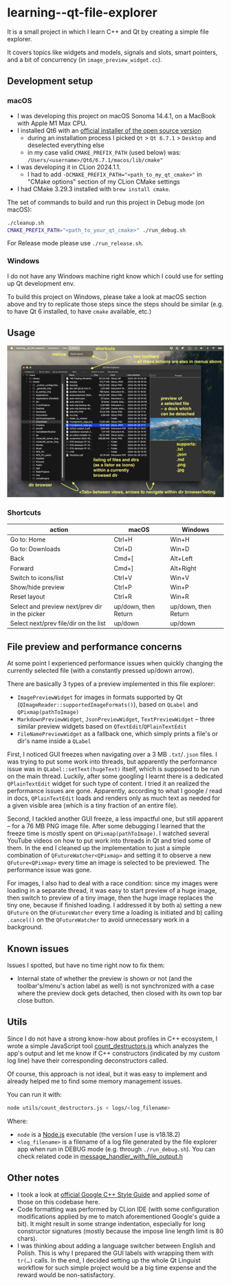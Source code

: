 # learning--qt-file-explorer

It is a small project in which I learn C++ and Qt by creating a simple file explorer.

It covers topics like widgets and models, signals and slots, smart pointers, and a bit of concurrency (in `image_preview_widget.cc`).

## Development setup

### macOS

- I was developing this project on macOS Sonoma 14.4.1, on a MacBook with Apple M1 Max CPU.
- I installed Qt6 with an [official installer of the open source version](https://www.qt.io/download-open-source)
    - during an installation process I picked `Qt` > `Qt 6.7.1` > `Desktop` and deselected everything else
    - in my case valid `CMAKE_PREFIX_PATH` (used below) was: `/Users/<username>/Qt6/6.7.1/macos/lib/cmake"`
- I was developing it in CLion 2024.1.1.
    - I had to add `-DCMAKE_PREFIX_PATH="<path_to_my_qt_cmake>"` in "CMake options" section of my CLion CMake settings
- I had CMake 3.29.3 installed with `brew install cmake`.

The set of commands to build and run this project in Debug mode (on macOS):

```sh
./cleanup.sh
CMAKE_PREFIX_PATH="<path_to_your_qt_cmake>" ./run_debug.sh
```

For Release mode please use `./run_release.sh`.

### Windows

I do not have any Windows machine right know which I could use for setting up Qt development env.

To build this project on Windows, please take a look at macOS section above and try to replicate those steps since the steps should be similar (e.g. to have Qt 6 installed, to have `cmake` available, etc.)

## Usage

![app overview with info about what is what](README_assets/overview-with-info.png)

### Shortcuts

| action                                         | macOS                | Windows              |
|------------------------------------------------|----------------------|----------------------|
| Go to: Home                                    | Ctrl+H               | Win+H                |
| Go to: Downloads                               | Ctrl+D               | Win+D                |
| Back                                           | Cmd+[                | Alt+Left             |
| Forward                                        | Cmd+]                | Alt+Right            |
| Switch to icons/list                           | Ctrl+V               | Win+V                |
| Show/hide preview                              | Ctrl+P               | Win+P                |
| Reset layout                                   | Ctrl+R               | Win+R                |
| Select and preview next/prev dir in the picker | up/down, then Return | up/down, then Return |
| Select next/prev file/dir on the list          | up/down              | up/down              |

## File preview and performance concerns

At some point I experienced performance issues when quickly changing the currently selected file (with a constantly pressed up/down arrow).

There are basically 3 types of a preview implemented in this file explorer:

- `ImagePreviewWidget` for images in formats supported by Qt (`QImageReader::supportedImageFormats()`), based on `QLabel` and `QPixmap(pathToImage)`
- `MarkdownPreviewWidget`, `JsonPreviewWidget`, `TextPreviewWidget` – three similar preview widgets based on `QTextEdit`/`QPlainTextEdit`
- `FileNamePreviewWidget` as a fallback one, which simply prints a file's or dir's name inside a `QLabel`

First, I noticed GUI freezes when navigating over a 3 MB `.txt`/`.json` files. I was trying to put some work into threads, but apparently the performance issue was in `QLabel::setText(hugeText)` itself, which is supposed to be run on the main thread. Luckily, after some googling I learnt there is a dedicated `QPlainTextEdit` widget for such type of content. I tried it an realized the performance issues are gone. Apparently, according to what I google / read in docs, `QPlainTextEdit` loads and renders only as much text as needed for a given visible area (which is a tiny fraction of an entire file).

Second, I tackled another GUI freeze, a less impactful one, but still apparent – for a 76 MB PNG image file. After some debugging I learned that the freeze time is mostly spent on `QPixmap(pathToImage)`. I watched several YouTube videos on how to put work into threads in Qt and tried some of them. In the end I cleaned up the implementation to just a simple combination of `QFutureWatcher<QPixmap>` and setting it to observe a new `QFuture<QPixmap>` every time an image is selected to be previewed. The performance issue was gone.

For images, I also had to deal with a race condition: since my images were loading in a separate thread, it was easy to start preview of a huge image, then switch to preview of a tiny image, then the huge image replaces the tiny one, because if finished loading. I addressed it by both a) setting a new `QFuture` on the `QFutureWatcher` every time a loading is initiated and b) calling `.cancel()` on the `QFutureWatcher` to avoid unnecessary work in a background.

## Known issues

Issues I spotted, but have no time right now to fix them:

- Internal state of whether the preview is shown or not (and the toolbar's/menu's action label as well) is not synchronized with a case where the preview dock gets detached, then closed with its own top bar close button.

## Utils

Since I do not have a strong know-how about profiles in C++ ecosystem, I wrote a simple JavaScript tool [count_destructors.js](utils/count_destructors.js) which analyzes the app's output and let me know if C++ constructors (indicated by my custom log line) have their corresponding deconstructors called.

Of course, this approach is not ideal, but it was easy to implement and already helped me to find some memory management issues.

You can run it with:

```sh
node utils/count_destructors.js < logs/<log_filename>
```

Where:

- `node` is a [Node.js](https://nodejs.org) executable (the version I use is v18.18.2)
- `<log_filename>` is a filename of a log file generated by the file explorer app when run in DEBUG mode (e.g. through `./run_debug.sh`). You can check related code in [message_handler_with_file_output.h](src/logging/message_handler_with_file_output.h)

## Other notes

- I took a look at [official Google C++ Style Guide](https://google.github.io/styleguide/cppguide.html) and applied
  *some* of those on this codebase here.
- Code formatting was performed by CLion IDE (with some configuration modifications applied by me to match aforementioned Google's guide a bit). It might result in some strange indentation, especially for long constructor signatures (mostly because the impose line length limit is 80 chars).
- I was thinking about adding a language switcher between English and Polish. This is why I prepared the GUI labels with wrapping them with `tr(…)` calls. In the end, I decided setting up the whole Qt Linguist workflow for such simple project would be a big time expense and the reward would be non-satisfactory.


